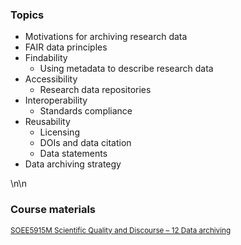 <!-- .slide: style="font-size:smaller" -->
### Topics

* Motivations for archiving research data<br/>
* FAIR data principles<br/>
* Findability<br/>
  * Using metadata to describe research data<br/>
* Accessibility<br/>
  * Research data repositories<br/>
* Interoperability<br/>
  * Standards compliance<br/>
* Reusability<br/>
  * Licensing<br/>
  * DOIs and data citation<br/>
  * Data statements<br/>
* Data archiving strategy

\n\n

### Course materials

<p style="font-size:smaller"><a href="https://leeds365.sharepoint.com/:f:/r/sites/22233SOEE5915MScientificQua_7ae3b7a3-e5c6-11ec-84ea-33d5211a88f2/Shared%20Documents/x12%20Data%20archiving?csf=1&web=1&e=5bYnNa">SOEE5915M Scientific Quality and Discourse &ndash; 12 Data archiving</a></p>
